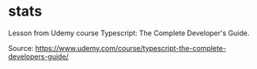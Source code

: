 # stats
Lesson from Udemy course Typescript: The Complete Developer's Guide.

Source: https://www.udemy.com/course/typescript-the-complete-developers-guide/

